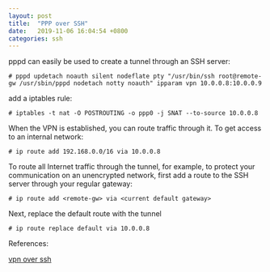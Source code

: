 ```yaml
---
layout: post
title:  "PPP over SSH"
date:   2019-11-06 16:04:54 +0800
categories: ssh
---
```


pppd can easily be used to create a tunnel through an SSH server:

```
# pppd updetach noauth silent nodeflate pty "/usr/bin/ssh root@remote-gw /usr/sbin/pppd nodetach notty noauth" ipparam vpn 10.0.0.8:10.0.0.9
```

add a iptables rule:
```
# iptables -t nat -O POSTROUTING -o ppp0 -j SNAT --to-source 10.0.0.8
```

When the VPN is established, you can route traffic through it. To get access to an internal network:
```
# ip route add 192.168.0.0/16 via 10.0.0.8
```

To route all Internet traffic through the tunnel, for example, to protect your communication on an unencrypted network, first add a route to the SSH server through your regular gateway:
```
# ip route add <remote-gw> via <current default gateway>
```

Next, replace the default route with the tunnel
```
# ip route replace default via 10.0.0.8
```

References:

[vpn over ssh](https://wiki.archlinux.org/index.php/VPN_over_SSH)